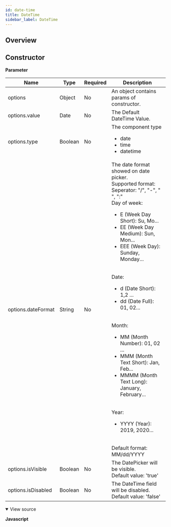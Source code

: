 ```yaml
---
id: date-time
title: DateTime
sidebar_label: DateTime
---
```


## Overview

## Constructor

**Parameter**

| Name               | Type    | Required | Description                                                                                                                                                                                                                                                                                                                                                   |
| ------------------ | ------- | -------- | ------------------------------------------------------------------------------------------------------------------------------------------------------------------------------------------------------------------------------------------------------------------------------------------------------------------------------------------------------------- |
| options            | Object  | No       | An object contains params of constructor.                                                                                                                                                                                                                                                                                                                     |
| options.value      | Date    | No       | The Default DateTime Value.                                                                                                                                                                                                                                                                                                                                   |
| options.type       | Boolean | No       | The component type <br> <ul><li>date</li><li>time</li><li>datetime</li></ul>                                                                                                                                                                                                                                                                                                        |
| options.dateFormat | String  | No       | The date format showed on date picker.<br>Supported format:<br>Seperator: "/", "-", " ", ":" <br>Day of week:<br><ul><li>E (Week Day Short): Su, Mo...</li><li>EE (Week Day Medium): Sun, Mon...</li><li>EEE (Week Day): Sunday, Monday...</li></ul><br>Date:<br><ul><li>d (Date Short): 1,2 ...</li><li>dd (Date Full): 01, 02...</li></ul><br>Month:<br><ul><li>MM (Month Number): 01, 02 ...</li><li>MMM (Month Text Short): Jan, Feb...</li><li>MMMM (Month Text Long): January, February...</li></ul><br>Year:<br><ul><li>YYYY (Year): 2019, 2020...</li></ul><br>Default format: MM/dd/YYYY |
| options.isVisible  | Boolean | No       | The DatePicker will be visible.<br>Default value: 'true'                                                                                                                                                                                                                                                                                                |
| options.isDisabled | Boolean | No       | The DateTime field will be disabled. <br>Default value: 'false'                                                                                                                                                                                                                                                                                         |

<details class="tab-container" open> <Summary>View source</Summary>

**Javascript**
```javascript

```
</details>
